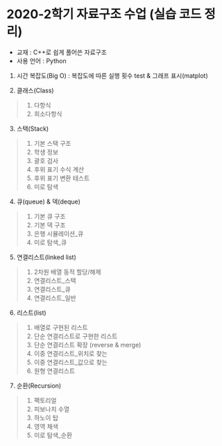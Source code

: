 # 2020-2학기 자료구조 수업 (실습 코드 정리)

* 교재 : C++로 쉽게 풀어쓴 자료구조
* 사용 언어 : Python

1. 시간 복잡도(Big O) : 복잡도에 따른 실행 횟수 test & 그래프 표시(matplot)

2. 클래스(Class)
 > 1) 다항식
 > 2) 희소다항식
 
3. 스택(Stack)
 > 1) 기본 스택 구조
 > 2) 학생 정보
 > 3) 괄호 검사
 > 4) 후위 표기 수식 계산
 > 5) 후위 표기 변환 테스트
 > 6) 미로 탐색

4. 큐(queue) & 덱(deque)
 > 1) 기본 큐 구조
 > 2) 기본 덱 구조
 > 3) 은행 시뮬레이션_큐
 > 4) 미로 탐색_큐

5. 연결리스트(linked list)
 > 1) 2차원 배열 동적 할당/해제
 > 2) 연결리스트_스택
 > 3) 연결리스트_큐
 > 4) 연결리스트_일반

6. 리스트(list)
 > 1) 배열로 구현된 리스트
 > 2) 단순 연결리스트로 구현한 리스트
 > 3) 단순 연결리스트 확장 (reverse & merge)
 > 4) 이중 연결리스트_위치로 찾는
 > 5) 이중 연결리스트_값으로 찾는
 > 6) 원형 연결리스트
 
7. 순환(Recursion)
 > 1) 팩토리얼
 > 2) 피보나치 수열
 > 3) 하노이 탑
 > 4) 영역 채색
 > 5) 미로 탐색_순환 
